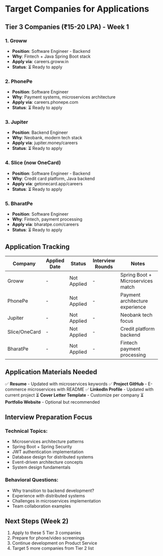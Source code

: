 # Target Companies for Applications

## Tier 3 Companies (₹15-20 LPA) - Week 1

### 1. Groww
- **Position**: Software Engineer - Backend
- **Why**: Fintech + Java Spring Boot stack
- **Apply via**: careers.groww.in
- **Status**: ⏳ Ready to apply

### 2. PhonePe  
- **Position**: Software Engineer
- **Why**: Payment systems, microservices architecture
- **Apply via**: careers.phonepe.com
- **Status**: ⏳ Ready to apply

### 3. Jupiter
- **Position**: Backend Engineer
- **Why**: Neobank, modern tech stack
- **Apply via**: jupiter.money/careers
- **Status**: ⏳ Ready to apply

### 4. Slice (now OneCard)
- **Position**: Software Engineer - Backend
- **Why**: Credit card platform, Java backend
- **Apply via**: getonecard.app/careers
- **Status**: ⏳ Ready to apply

### 5. BharatPe
- **Position**: Software Engineer
- **Why**: Fintech, payment processing
- **Apply via**: bharatpe.com/careers
- **Status**: ⏳ Ready to apply

## Application Tracking

| Company | Applied Date | Status | Interview Rounds | Notes |
|---------|-------------|--------|------------------|-------|
| Groww | - | Not Applied | - | Spring Boot + Microservices match |
| PhonePe | - | Not Applied | - | Payment architecture experience |
| Jupiter | - | Not Applied | - | Neobank tech focus |
| Slice/OneCard | - | Not Applied | - | Credit platform backend |
| BharatPe | - | Not Applied | - | Fintech payment processing |

## Application Materials Needed

✅ **Resume** - Updated with microservices keywords
✅ **Project GitHub** - E-commerce microservices with README
✅ **LinkedIn Profile** - Updated with current project
⏳ **Cover Letter Template** - Customize per company
⏳ **Portfolio Website** - Optional but recommended

## Interview Preparation Focus

### Technical Topics:
- Microservices architecture patterns
- Spring Boot + Spring Security
- JWT authentication implementation
- Database design for distributed systems
- Event-driven architecture concepts
- System design fundamentals

### Behavioral Questions:
- Why transition to backend development?
- Experience with distributed systems
- Challenges in microservices implementation
- Team collaboration examples

## Next Steps (Week 2)

1. Apply to these 5 Tier 3 companies
2. Prepare for phone/video screenings
3. Continue development on Product Service
4. Target 5 more companies from Tier 2 list